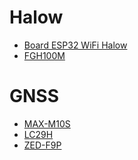 # Halow
<!--
- [Kit Halow](https://www.mouser.fr/ProductDetail/Morse-Micro/MM6108-EKH05-05US?qs=%252BXxaIXUDbq0w%252BV3gu3rgyA%3D%3D)
- [Info Kit Halow](https://www.raspberryme.com/le-kit-devaluation-wi-fi-halow-mm6108-ekh05-alimente-par-stm32-prend-en-charge-les-modules-bluetooth-camera-et-qwicc-mikrobus/)
-->
- [Board ESP32 WiFi Halow](https://lilygo.cc/products/t-halow?variant=44425441050805)
- [FGH100M](https://www.mouser.fr/ProductDetail/Quectel/FGH100MAAMD?qs=17ckDYBRdenuYh5NDXzk1g%3D%3D)
# GNSS
- [MAX-M10S](https://www.mouser.fr/ProductDetail/u-blox/MAX-M10S-00B?qs=A6eO%252BMLsxmT0PfQYPb7LLQ%3D%3D)
- [LC29H](https://www.mouser.fr/ProductDetail/Quectel/LC29HBAMD?qs=vvQtp7zwQdMkPefYhTbq2A%3D%3D)
- [ZED-F9P](https://www.mouser.fr/ProductDetail/u-blox/ZED-F9P-05B?qs=IKkN%2F947nfAvQvJhS0qR1w%3D%3D)
